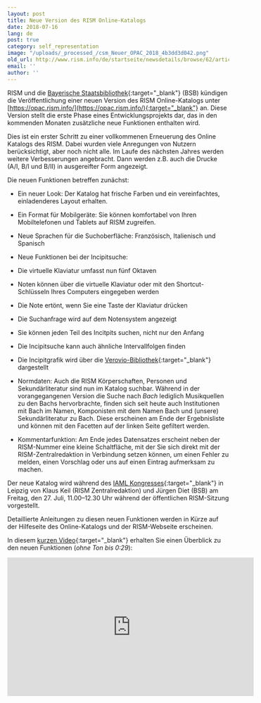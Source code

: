 ```yaml
---
layout: post
title: Neue Version des RISM Online-Katalogs
date: 2018-07-16
lang: de
post: true
category: self_representation
image: "/uploads/_processed_/csm_Neuer_OPAC_2018_4b3dd3d042.png"
old_url: http://www.rism.info/de/startseite/newsdetails/browse/62/article/64/new-version-of-the-rism-online-catalog-1.html
email: ''
author: ''
---
```



RISM und die [Bayerische Staatsbibliothek](https://www.bsb-muenchen.de/){:target="_blank"} (BSB) kündigen die Veröffentlichung einer neuen Version des RISM Online-Katalogs unter [https://opac.rism.info/](https://opac.rism.info/){:target="_blank"} an. Diese Version stellt die erste Phase eines Entwicklungsprojekts dar, das in den kommenden Monaten zusätzliche neue Funktionen enthalten wird.

Dies ist ein erster Schritt zu einer vollkommenen Erneuerung des Online Katalogs des RISM. Dabei wurden viele Anregungen von Nutzern berücksichtigt, aber noch nicht alle. Im Laufe des nächsten Jahres werden weitere Verbesserungen angebracht. Dann werden z.B. auch die Drucke (A/I, B/I und B/II) in ausgereifter Form angezeigt.

Die neuen Funktionen betreffen zunächst:

- Ein neuer Look: Der Katalog hat frische Farben und ein vereinfachtes, einladenderes Layout erhalten.
- Ein Format für Mobilgeräte: Sie können komfortabel von Ihren Mobiltelefonen und Tablets auf RISM zugreifen.
- Neue Sprachen für die Suchoberfläche: Französisch, Italienisch und Spanisch
- Neue Funktionen bei der Incipitsuche:
- Die virtuelle Klaviatur umfasst nun fünf Oktaven
- Noten können über die virtuelle Klaviatur oder mit den Shortcut-Schlüsseln Ihres Computers eingegeben werden
- Die Note ertönt, wenn Sie eine Taste der Klaviatur drücken
- Die Suchanfrage wird auf dem Notensystem angezeigt
- Sie können jeden Teil des Incitpits suchen, nicht nur den Anfang
- Die Incipitsuche kann auch ähnliche Intervallfolgen finden
- Die Incipitgrafik wird über die [Verovio-Bibliothek](https://www.verovio.org/){:target="_blank"} dargestellt

- Normdaten: Auch die RISM Körperschaften, Personen und Sekundärliteratur sind nun im Katalog suchbar. Während in der vorangegangenen Version die Suche nach _Bach_ lediglich Musikquellen zu den Bachs hervorbrachte, finden sich seit heute auch Institutionen mit Bach im Namen, Komponisten mit dem Namen Bach und (unsere) Sekundärliteratur zu Bach. Diese erscheinen am Ende der Ergebnisliste und können mit den Facetten auf der linken Seite gefiltert werden.
- Kommentarfunktion: Am Ende jedes Datensatzes erscheint neben der RISM-Nummer eine kleine Schaltfläche, mit der Sie sich direkt mit der RISM-Zentralredaktion in Verbindung setzen können, um einen Fehler zu melden, einen Vorschlag oder uns auf einen Eintrag aufmerksam zu machen.

Der neue Katalog wird während des [IAML Kongresses](https://iamlleipzig2018.sched.com/){:target="_blank"} in Leipzig von Klaus Keil (RISM Zentralredaktion) und Jürgen Diet (BSB) am Freitag, den 27. Juli, 11.00–12.30 Uhr während der öffentlichen RISM-Sitzung vorgestellt.

Detaillierte Anleitungen zu diesen neuen Funktionen werden in Kürze auf der Hilfeseite des Online-Katalogs und der RISM-Webseite erscheinen.

In diesem [kurzen Video](https://youtu.be/gEKnQdNK7W4){:target="_blank"} erhalten Sie einen Überblick zu den neuen Funktionen (_ohne Ton bis 0:29_):
<iframe width="560" height="315" src="https://www.youtube.com/embed/gEKnQdNK7W4" frameborder="0" allow="autoplay; encrypted-media" allowfullscreen></iframe><script type="text/javascript">var switchTo5x=true;</script><script type="text/javascript" src="http://w.sharethis.com/button/buttons.js"></script><script type="text/javascript">stLight.options({publisher: "9b601438-1ce1-49d8-bfd7-9cff5df54c17", doNotHash: false, doNotCopy: false, hashAddressBar: false});</script>